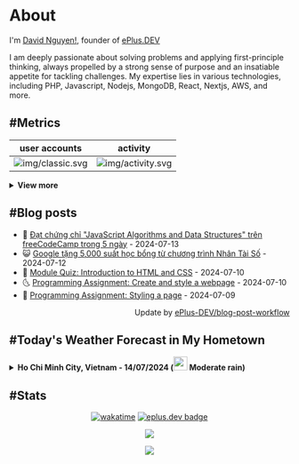 # About

I'm [David Nguyen!](https://github.com/hoangsvit), founder of [ePlus.DEV](https://eplus.dev)

I am deeply passionate about solving problems and applying first-principle thinking, always propelled by a strong sense
of purpose and an insatiable appetite for tackling challenges. My expertise lies in various technologies, including PHP,
Javascript, Nodejs, MongoDB, React, Nextjs, AWS, and more.

## #Metrics

| user accounts | activity |
| ------------- | ------------- |
| ![img/classic.svg](https://metrics.eplus.dev//img/classic.svg) | ![img/activity.svg](https://metrics.eplus.dev//img/activity.svg) |

<details>
  <summary><b>View more</b></summary>

  | wakatime | languages |
  | ------------- | ------------- |
  | ![img/wakatime.svg](https://metrics.eplus.dev//img/wakatime.svg) | ![img/languages.svg](https://metrics.eplus.dev//img/languages.svg) |

  | achievements | followers |
  | ------------- | ------------- |
  | ![img/achievements.compact.svg](https://metrics.eplus.dev/img/achievements.compact.svg) | ![img/people.followers.svg](https://metrics.eplus.dev//img/people.followers.svg) |
</details>

## #Blog posts
- 🧰 [Đạt chứng chỉ &quot;JavaScript Algorithms and Data Structures&quot; trên freeCodeCamp trong 5 ngày](https://eplus.dev/dat-chung-chi-javascript-algorithms-and-data-structures-tren-freecodecamp-trong-5-ngay) - 2024-07-13 
- 😺 [Google tặng 5,000 suất học bổng từ chương trình Nhân Tài Số](https://eplus.dev/google-tang-5000-suat-hoc-bong-tu-chuong-trinh-nhan-tai-so) - 2024-07-12 
- 🗽 [Module Quiz: Introduction to HTML and CSS](https://eplus.dev/module-quiz-introduction-to-html-and-css) - 2024-07-10 
- 🌜 [Programming Assignment: Create and style a webpage](https://eplus.dev/programming-assignment-create-and-style-a-webpage) - 2024-07-10 
- 📝 [Programming Assignment: Styling a page](https://eplus.dev/programming-assignment-styling-a-page) - 2024-07-09 

<div align="right">
  Update by <a target="_blank"
    href="https://github.com/ePlus-DEV/blog-post-workflow">ePlus-DEV/blog-post-workflow</a>
</div>

## #Today's Weather Forecast in My Hometown



<details>
  <summary><b>Ho Chi Minh City, Vietnam - 14/07/2024 (<img src="https://cdn.weatherapi.com/weather/64x64/day/302.png" width="25" /> Moderate rain)</b></summary>


<table>
    <tr>
        <th>Hour</th>
        <td>00:00</td><td>01:00</td><td>02:00</td><td>03:00</td><td>04:00</td><td>05:00</td><td>06:00</td><td>07:00</td><td>08:00</td><td>09:00</td><td>10:00</td><td>11:00</td><td>12:00</td><td>13:00</td><td>14:00</td><td>15:00</td><td>16:00</td><td>17:00</td><td>18:00</td><td>19:00</td><td>20:00</td><td>21:00</td><td>22:00</td><td>23:00</td>
    </tr>
    <tr>
        <th>Weather</th>
        <td><img src="https://cdn.weatherapi.com/weather/64x64/night/116.png"></img></td><td><img src="https://cdn.weatherapi.com/weather/64x64/night/116.png"></img></td><td><img src="https://cdn.weatherapi.com/weather/64x64/night/116.png"></img></td><td><img src="https://cdn.weatherapi.com/weather/64x64/night/176.png"></img></td><td><img src="https://cdn.weatherapi.com/weather/64x64/night/176.png"></img></td><td><img src="https://cdn.weatherapi.com/weather/64x64/night/353.png"></img></td><td><img src="https://cdn.weatherapi.com/weather/64x64/day/353.png"></img></td><td><img src="https://cdn.weatherapi.com/weather/64x64/day/353.png"></img></td><td><img src="https://cdn.weatherapi.com/weather/64x64/day/353.png"></img></td><td><img src="https://cdn.weatherapi.com/weather/64x64/day/353.png"></img></td><td><img src="https://cdn.weatherapi.com/weather/64x64/day/353.png"></img></td><td><img src="https://cdn.weatherapi.com/weather/64x64/day/353.png"></img></td><td><img src="https://cdn.weatherapi.com/weather/64x64/day/353.png"></img></td><td><img src="https://cdn.weatherapi.com/weather/64x64/day/263.png"></img></td><td><img src="https://cdn.weatherapi.com/weather/64x64/day/296.png"></img></td><td><img src="https://cdn.weatherapi.com/weather/64x64/day/296.png"></img></td><td><img src="https://cdn.weatherapi.com/weather/64x64/day/353.png"></img></td><td><img src="https://cdn.weatherapi.com/weather/64x64/day/353.png"></img></td><td><img src="https://cdn.weatherapi.com/weather/64x64/day/353.png"></img></td><td><img src="https://cdn.weatherapi.com/weather/64x64/night/176.png"></img></td><td><img src="https://cdn.weatherapi.com/weather/64x64/night/266.png"></img></td><td><img src="https://cdn.weatherapi.com/weather/64x64/night/176.png"></img></td><td><img src="https://cdn.weatherapi.com/weather/64x64/night/122.png"></img></td><td><img src="https://cdn.weatherapi.com/weather/64x64/night/122.png"></img></td>
    </tr>
    <tr>
        <th>Condition</th>
        <td width="200px">Partly Cloudy </td><td width="200px">Partly Cloudy </td><td width="200px">Partly Cloudy </td><td width="200px">Patchy rain nearby</td><td width="200px">Patchy rain nearby</td><td width="200px">Light rain shower</td><td width="200px">Light rain shower</td><td width="200px">Light rain shower</td><td width="200px">Light rain shower</td><td width="200px">Light rain shower</td><td width="200px">Light rain shower</td><td width="200px">Light rain shower</td><td width="200px">Light rain shower</td><td width="200px">Patchy light drizzle</td><td width="200px">Light rain</td><td width="200px">Light rain</td><td width="200px">Light rain shower</td><td width="200px">Light rain shower</td><td width="200px">Light rain shower</td><td width="200px">Patchy rain nearby</td><td width="200px">Light drizzle</td><td width="200px">Patchy rain nearby</td><td width="200px">Overcast </td><td width="200px">Overcast </td>
    </tr>
    <tr>
        <th>Temperature</th>
        <td>24.4 °C</td><td>24.3 °C</td><td>24.2 °C</td><td>24.2 °C</td><td>24.2 °C</td><td>24 °C</td><td>24.1 °C</td><td>25 °C</td><td>25.8 °C</td><td>26.2 °C</td><td>28 °C</td><td>28.2 °C</td><td>28.9 °C</td><td>29 °C</td><td>29.3 °C</td><td>29 °C</td><td>28.1 °C</td><td>26.7 °C</td><td>26.5 °C</td><td>25.9 °C</td><td>25.5 °C</td><td>25.2 °C</td><td>25 °C</td><td>24.9 °C</td>
    </tr>
    <tr>
        <th>Wind</th>
        <td>8.3 kph</td><td>6.8 kph</td><td>7.6 kph</td><td>8.3 kph</td><td>7.9 kph</td><td>8.6 kph</td><td>10.8 kph</td><td>13.7 kph</td><td>16.6 kph</td><td>18.7 kph</td><td>17.3 kph</td><td>18.7 kph</td><td>18.4 kph</td><td>18.7 kph</td><td>18 kph</td><td>19.1 kph</td><td>20.2 kph</td><td>18.7 kph</td><td>19.1 kph</td><td>16.9 kph</td><td>10.4 kph</td><td>8.6 kph</td><td>9.7 kph</td><td>10.1 kph</td>
    </tr>
</table>


<div align="right">
  Updated at: 2024-07-14T16:54:19Z - by <a target="_blank"
    href="https://github.com/ePlus-DEV/weather-forecast">ePlus-DEV/weather-forecast</a>
</div>
</details>


## #Stats
<div align="center">

[![wakatime](https://wakatime.com/badge/user/e0aaeeb0-6b00-4a68-93a3-146329e5281e.svg)](https://wakatime.com/@e0aaeeb0-6b00-4a68-93a3-146329e5281e) [![eplus.dev badge](https://user-badge.eplus.dev/vietnam/hoangsvit.svg)](https://user-badge.eplus.dev/vietnam/hoangsvit)

![](https://komarev.com/ghpvc/?username=hoangsvit&style=for-the-badge)

[![](https://s11.flagcounter.com/count/1xO8/bg_FFFFFF/txt_000000/border_CCCCCC/columns_2/maxflags_10/viewers_3/labels_1/pageviews_1/flags_1/percent_0/)](https://s11.flagcounter.com/more/1xO8/)
</div>
